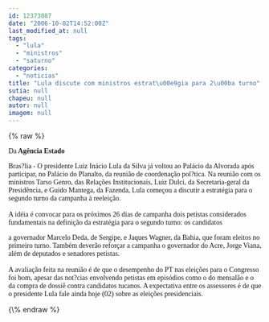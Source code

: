 ```yaml
---
id: 12373087
date: "2006-10-02T14:52:00Z"
last_modified_at: null
tags:
  - "lula"
  - "ministros"
  - "saturno"
categories:
  - "noticias"
title: "Lula discute com ministros estrat\u00e9gia para 2\u00ba turno"
sutia: null
chapeu: null
autor: null
imagem: null
---
```

{\% raw %}
<p><P><FONT face=Verdana>Da<STRONG> Agência Estado</STRONG></FONT></P><FONT face=Verdana></p>
<p><P>Bras?lia - O presidente Luiz Inácio Lula da Silva já voltou ao Palácio da Alvorada após participar, no Palácio do Planalto, da reunião de coordenação pol?tica. Na reunião com os ministros Tarso Genro, das Relações Institucionais, Luiz Dulci, da Secretaria-geral da Presidência, e Guido Mantega, da Fazenda, Lula começou a discutir a estratégia para o segundo turno da campanha à reeleição.<BR><BR>A idéia é convocar para os próximos 26 dias de campanha dois petistas considerados fundamentais na definição da estratégia para o segundo turno: os candidatos</p>
<p> a governador Marcelo Deda, de Sergipe, e Jaques Wagner, da Bahia, que foram eleitos no primeiro turno. Também deverão reforçar a campanha o governador do Acre, Jorge Viana, além de deputados e senadores petistas.<BR><BR>A avaliação feita na reunião é de que o desempenho do PT nas eleições para o Congresso foi bom, apesar das not?cias envolvendo petistas em episódios como o do mensalão e o da compra de dossiê contra candidatos tucanos. A expectativa entre os assessores é de que o presidente Lula fale ainda hoje (02) sobre as eleições presidenciais.</P></FONT> </p>
{\% endraw %}